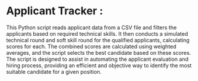 # Applicant Tracker :
This Python script reads applicant data from a CSV file and filters the applicants based on required technical skills. It then conducts a simulated technical round and soft skill round for the qualified applicants, calculating scores for each. The combined scores are calculated using weighted averages, and the script selects the best candidate based on these scores. The script is designed to assist in automating the applicant evaluation and hiring process, providing an efficient and objective way to identify the most suitable candidate for a given position.
